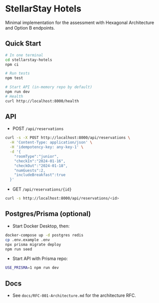 # StellarStay Hotels

Minimal implementation for the assessment with Hexagonal Architecture and Option B endpoints.

## Quick Start

```bash
# In one terminal
cd stellarstay-hotels
npm ci

# Run tests
npm test

# Start API (in-memory repo by default)
npm run dev
# Health
curl http://localhost:8000/health
```

## API

- POST `/api/reservations`
```bash
curl -s -X POST http://localhost:8000/api/reservations \
  -H 'Content-Type: application/json' \
  -H 'idempotency-key: any-key-1' \
  -d '{
    "roomType":"junior",
    "checkIn":"2024-01-16",
    "checkOut":"2024-01-18",
    "numGuests":2,
    "includeBreakfast":true
  }'
```

- GET `/api/reservations/{id}`
```bash
curl -s http://localhost:8000/api/reservations/<id>
```

## Postgres/Prisma (optional)

- Start Docker Desktop, then:
```bash
docker-compose up -d postgres redis
cp .env.example .env
npx prisma migrate deploy
npm run seed
```
- Start API with Prisma repo:
```bash
USE_PRISMA=1 npm run dev
```

## Docs
- See `docs/RFC-001-Architecture.md` for the architecture RFC.
